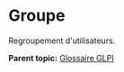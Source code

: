 Groupe
======

Regroupement d'utilisateurs.

**Parent topic:** [Glossaire GLPI](../../glpi/glossary.html)
